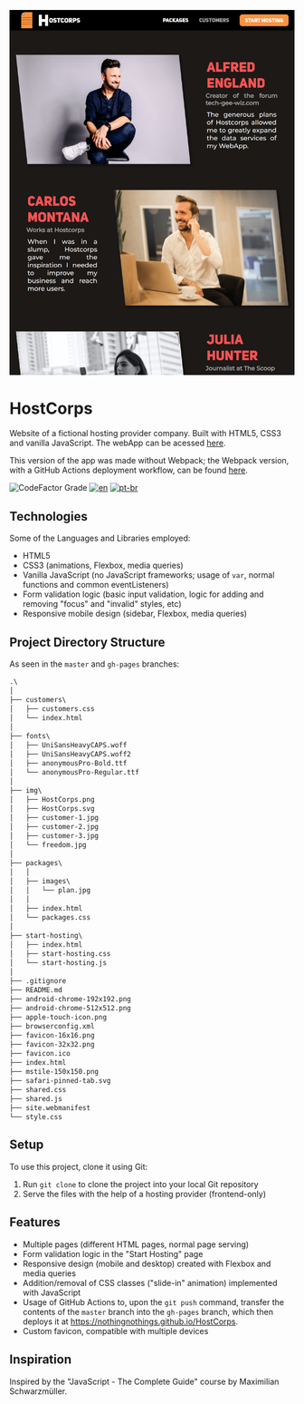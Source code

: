 ![HostCorps](/img/HostCorps.png)

# HostCorps

Website of a fictional hosting provider company. Built with HTML5, CSS3 and vanilla JavaScript. The webApp can be acessed [here](https://nothingnothings.github.io/HostCorps). 

This version of the app was made without Webpack; the Webpack version, with a GitHub Actions deployment workflow, can be found [here](https://github.com/nothingnothings/HostCorpsWebpackVersion).

![CodeFactor Grade](https://img.shields.io/codefactor/grade/github/nothingnothings/HostCorps/master?style=flat-square)
[![en](https://img.shields.io/badge/lang-en-red.svg?style=flat-square)](https://github.com/nothingnothings/HostCorps)
[![pt-br](https://img.shields.io/badge/lang-pt--br-green.svg?style=flat-square)](https://github.com/nothingnothings/HostCorps/blob/master/README.pt-br.md)



## Technologies

Some of the Languages and Libraries employed:

- HTML5
- CSS3 (animations, Flexbox, media queries)
- Vanilla JavaScript (no JavaScript frameworks; usage of `var`, normal functions and common eventListeners)
- Form validation logic (basic input validation, logic for adding and removing "focus" and "invalid" styles, etc)
- Responsive mobile design (sidebar, Flexbox, media queries)

## Project Directory Structure


As seen in the `master` and `gh-pages` branches:

```
.\
│
├── customers\
│   ├── customers.css
│   └── index.html
│
├── fonts\
│   ├── UniSansHeavyCAPS.woff
│   ├── UniSansHeavyCAPS.woff2
│   ├── anonymousPro-Bold.ttf
│   └── anonymousPro-Regular.ttf
│
├── img\
│   ├── HostCorps.png
│   ├── HostCorps.svg
│   ├── customer-1.jpg
│   ├── customer-2.jpg
│   ├── customer-3.jpg
│   └── freedom.jpg
│
├── packages\
│   │
│   ├── images\
│   │   └── plan.jpg
│   │
│   ├── index.html
│   └── packages.css
│
├── start-hosting\
│   ├── index.html
│   ├── start-hosting.css
│   └── start-hosting.js
│
├── .gitignore
├── README.md
├── android-chrome-192x192.png
├── android-chrome-512x512.png
├── apple-touch-icon.png
├── browserconfig.xml
├── favicon-16x16.png
├── favicon-32x32.png
├── favicon.ico
├── index.html
├── mstile-150x150.png
├── safari-pinned-tab.svg
├── shared.css
├── shared.js
├── site.webmanifest
└── style.css
```


## Setup

To use this project, clone it using Git:

1. Run `git clone` to clone the project into your local Git repository
2. Serve the files with the help of a hosting provider (frontend-only)

## Features

- Multiple pages (different HTML pages, normal page serving)
- Form validation logic in the "Start Hosting" page
- Responsive design (mobile and desktop) created with Flexbox and media queries
- Addition/removal of CSS classes ("slide-in" animation) implemented with JavaScript
- Usage of GitHub Actions to, upon the `git push` command, transfer the contents of the `master` branch into the `gh-pages` branch, which then deploys it at https://nothingnothings.github.io/HostCorps.
- Custom favicon, compatible with multiple devices

## Inspiration

Inspired by the "JavaScript - The Complete Guide" course by Maximilian Schwarzmüller.

